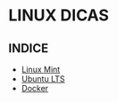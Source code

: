 # LINUX DICAS

## INDICE

- [Linux Mint](https://github.com/douglaspands/linux-tips/blob/master/linux-mint.md)
- [Ubuntu LTS](https://github.com/douglaspands/linux-tips/blob/master/ubuntu-lts.md)
- [Docker](https://github.com/douglaspands/linux-tips/blob/master/docker-k8s.md)
